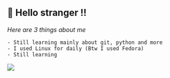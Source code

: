 ## 👋 Hello stranger !!
*Here are 3 things about me*
```
- Still learning mainly about git, python and more
- I used Linux for daily (Btw I used Fedora)
- Still learning
```

<a href="#">
  <img src="https://github-readme-stats.vercel.app/api/top-langs/?username=ohnolil&layout=compact&theme=holi">
</a>

